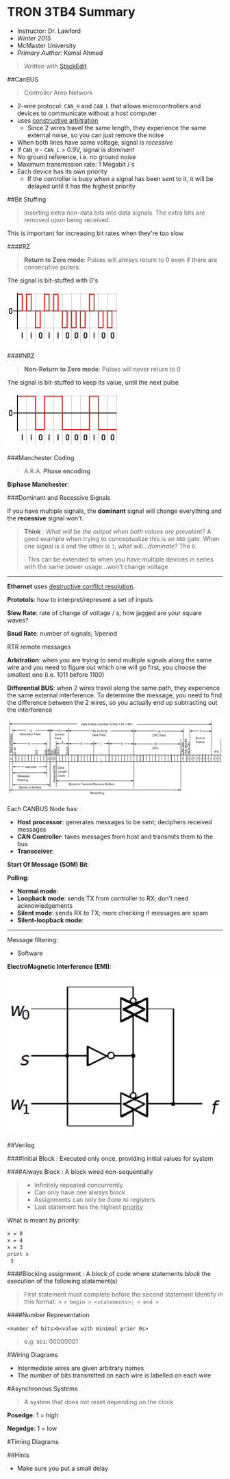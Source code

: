 TRON 3TB4 Summary
=================

* Instructor: Dr. Lawford 
* *Winter 2015*
* McMaster University
* *Primary Author*: Kemal Ahmed
> Written with [StackEdit](https://stackedit.io/).

##CanBUS

> Controller Area Network

* 2-wire protocol: `CAN_H` and `CAN_L` that allows microcontrollers and devices to communicate without a host computer
* uses <ins>constructive arbitration</ins>
	*  Since 2 wires travel the same length, they experience the same external noise, so you can just remove the noise 
* When both lines have same voltage, signal is *recessive*
* If `CAN_H` - `CAN_L` > 0.9V, signal is *dominant*
* No ground reference, i.e. no ground noise
* Maximum transmission rate: 1 Megabit / s
* Each device has its own priority
  * If the controller is busy when a signal has been sent to it, it will be delayed until it has the highest priority

##Bit Stuffing
> Inserting extra non-data bits into data signals. The extra bits are removed upon being received.
 
This is important for increasing bit rates when they're too slow 

####RZ
> **Return to Zero mode**:
> Pulses will always return to 0 even if there are consecutive pulses. 

The signal is bit-stuffed with 0's

![consecutive pulses](images/rzcode.png)

####NRZ
> **Non-Return to Zero mode**:
> Pulses will never return to 0

The signal is bit-stuffed to keep its value, until the next pulse

![consecutive pulses](images/nrzcode.png)

###Manchester Coding
> A.K.A. **Phase encoding**

**Biphase Manchester**:

###Dominant and Recessive Signals

If you have multiple signals, the **dominant** signal will change everything and the **recessive** signal won't.

> **Think**
> : *What will be the output when both values are prevalent?* A good example when trying to conceptualize this is an `AND` gate. When one signal is `0` and the other is `1`, what will...*dominate*? The `0`.
> 
> : This can be extended to when you have multiple devices in series with the same power usage...won't change voltage 

---------------------

**Ethernet** uses <ins>destructive conflict resolution</ins>.

**Prototols**: how to interpret/represent a set of inputs

**Slew Rate**: rate of change of voltage / s; how jagged are your square waves?

**Baud Rate**: number of signals; 1/period

RTR remote messages

**Arbitration**: when you are trying to send multiple signals along the same wire and you need to figure out which one will go first, you choose the smallest one (i.e. 1011 before 1100)

**Differential BUS**: when 2 wires travel along the same path, they experience the same external interference. To determine the message, you need to find the difference between the 2 wires, so you actually end up subtracting out the interference

![CAN Data frame](images/can_data_frame.png)

Each CANBUS Node has:

* **Host processor**: generates messages to be sent; deciphers received messages
* **CAN Controller**: takes messages from host and transmits them to the bus
* **Transceiver**:

**Start Of Message (SOM) Bit**:

**Polling**: 

* **Normal mode**: 
* **Loopback mode**: sends TX from controller to RX; don't need acknowledgements
* **Silent mode**: sends RX to TX; more checking if messages are spam
* **Silent-loopback mode**: 

----

Message filtering:

* Software

**ElectroMagnetic Interference (EMI)**:

![Transmission Gate Multiplexor](images/tgate_mux.png)

##Verilog

####Initial Block
: Executed only once, providing initial values for system

####Always Block
: A block wired non-sequentially
> * Infinitely repeated concurrently
> * Can only have one always block
> * Assignments can only be done to registers
> * Last statement has the highest <ins>priority</ins>

What is meant by priority:

	x = 0
	x = 4
	x = 3
	print x
	 3

####Blocking assignment
: A block of code where statements *block* the execution of the following statement(s)
> First statement must complete before the second statement
> Identify in this format:
	> ```
	> begin
	> <statements>;
	> end
	> ```

####Number Representation

`<number of bits>b<value with minimal prior 0s>`

> e.g.
> `8b1`: 00000001

#Wiring Diagrams

* Intermediate wires are given arbitrary names
* The number of bits transmitted on each wire is labelled on each wire

#Asynchronous Systems
> A system that does not reset depending on the clock

**Posedge**: 1 = high

**Negedge**: 1 = low 

#Timing Diagrams

##Hints

* Make sure you put a small delay